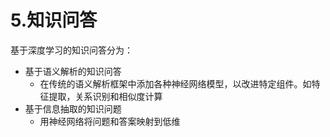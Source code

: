 # 5.知识问答

基于深度学习的知识问答分为：
- 基于语义解析的知识问答
  - 在传统的语义解析框架中添加各种神经网络模型，以改进特定组件。如特征提取，关系识别和相似度计算
- 基于信息抽取的知识问题
  - 用神经网络将问题和答案映射到低维



